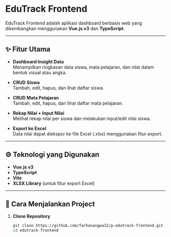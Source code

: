 # EduTrack Frontend

EduTrack Frontend adalah aplikasi dashboard berbasis web yang dikembangkan menggunakan **Vue.js v3** dan **TypeScript**.

---

## ✨ Fitur Utama

- **Dashboard Insight Data**  
  Menampilkan ringkasan data siswa, mata pelajaran, dan nilai dalam bentuk visual atau angka.

- **CRUD Siswa**  
  Tambah, edit, hapus, dan lihat daftar siswa.

- **CRUD Mata Pelajaran**  
  Tambah, edit, hapus, dan lihat daftar mata pelajaran.

- **Rekap Nilai + Input Nilai**  
  Melihat rekap nilai per siswa dan melakukan input/edit nilai siswa.

- **Export ke Excel**  
  Data nilai dapat diekspor ke file Excel (.xlsx) menggunakan fitur export.

---

## ⚙️ Teknologi yang Digunakan

- **Vue.js v3**
- **TypeScript**
- **Vite**
- **XLSX Library** (untuk fitur export Excel)

---

## 🚀 Cara Menjalankan Project

1. **Clone Repository**

   ```bash
   git clone https://github.com/farhanangwa12/p-edutrack-frontend.git
   cd edutrack-frontend
